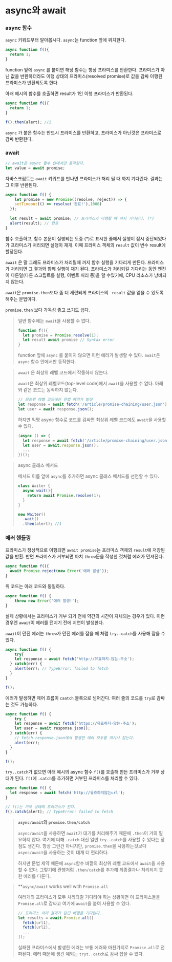 # async와 await

### async 함수

`async` 키워드부터 알아봅시다. `async`는 function 앞에 위치한다.

```javascript
async function f(){
  return 1;
}
```

function 앞에 `async` 를 붙이면 해당 함수는 항상 프라미스를 반환한다. 프라미스가 아닌 값을 반환하더라도 이행 상태의 프라미스(resolved promise)로 값을 감싸 이행된 프라미스가 반환되도록 한다.



아래 예시의 함수를 호출하면 result가 1인 이행 프라미스가 반환된다. 

```javascript
async function f(){
  return 1;
}

f().then(alert); //1
```

`async` 가 붙은 함수는 반드시 프라미스를 반환하고, 프라미스가 아닌것은 프라미스로 감싸 반환한다. 



### await

```javascript
// await은 async 함수 안에서만 동작한다.
let value = await promise;
```

자바스크립트는 `await` 키워드를 만나면 프라미스가 처리 될 때 까지 기다린다. 결과는 그 이후 반환된다.

```javascript
async function f() {
	let promise = new Promise((resolve, reject)) => {
    setTimeout(() => resolve('완료!'),1000)
  });
  
  let result = await promise; // 프라미스가 이행될 때 까지 기다린다. (*)
  alert(result); // 완료
}
```



함수 호출하고,  함수 본문이 실행되는 도중 (*)로 표시한 줄에서 실행이 잠시 중단되었다가 프라미스가 처리되면 실행이 재개. 이때 프라미스 객체의 `result` 값이 변수 result에 할당된다.

`await` 은 말 그래도 프라미스가 처리될때 까지 함수 실행을 기다리게 만든다. 프라미스가 처리되면 그 결과와 함께 실행이 재기 된다. 프라미스가 처리되길 기다리는 동안 엔진이 다른일(다른 스크립트를 실행, 이벤트 처리 등)을 할 수있기에, CPU 리소스가 낭비되지 않는다.

`await`은 `promise.then`보다 좀 더 세련되게 프라미스의 ` result` 값을 얻을 수 있도록 해주는 문법이다.

`promise.then` 보다 가독성 좋고 쓰기도 쉽다.



> 일반 함수에는 `await`을 사용할 수 없다.
>
> ```javascript
> function f(){
>   let promise = Promise.resolve(1);
>   let result await promise // Syntax error
> }
> ```
>
> function 앞에 `async` 를 붙이지 않으면 이런 에러가 발생할 수 있다. `await`은 `async` 함수 안에서만 동작한다.



> `await` 은 최상위 레벨 코드에서 작동하지 않는다.
>
> `await`은 최상위 레벨코드(top-level code)에서 `await`을 사용할 수 없다. 아래와 같은 코드는 동작하지 않는다.
>
> ```javascript
> // 최상위 레벨 코드에선 문법 에러가 발생
> let response = await fetch('/article/promise-chaining/user.json');
> let user = await response.json();
> ```
>
> 하지만 익명 async 함수로 코드를 감싸면 최상위 레벨 코드에도 `await`을 사용할 수 있다.
>
> ```javascript
> (async () => {
> 	let response = await fetch('/article/promise-chaining/user.json');
>   let user = await.response.json();
>   ...
> })();
> ```



> async 클래스 메서드
>
> 메서드 이름 앞에 `async`를 추가하면 async 클래스 메서드를 선언할 수 있다.
>
> ```javascript
> class Waiter {
>   async wait(){
>     return await Promise.resolve(1);
>   }
> }
> 
> new Waiter()
> 	.wait()
> 	.then(alert); //1
> ```



### 에러 핸들링

프라미스가 정상적으로 이행되면 `await promise`는 프라미스 객체의 `result`에 저장된 값을 반환. 반면 프라미스가 거부되면 마치 `throw`문을 작성한 것처럼 에러가 던져진다.

```javascript
async function f(){
  await Promise.reject(new Error('에러 발생'));
}
```

위 코드는 아래 코드와 동일하다.

```javascript
async function f() {
	throw new Error('에러 발생!');
}
```

실제 상황에서는 프라미스가 거부 되기 전에 약간의 시간이 지체되는 경우가 있다. 이런 경우엔 `await`이 에러를 던지기 전에 지연이 발생한다.

`await`이 던진 에러는 `throw`가 던진 에러를 잡을 때 처럼 `try..catch`를 사용해 잡을 수 있다.

```javascript
async function f() {
	try{
    let response = await fetch('http://유효하지-않는-주소');
  } catch(err) {
    alert(err); // TypeError: failed to fetch
  }
}

f();
```

에러가 발생하면 제어 흐름이 `caatch` 블록으로 넘어간다. 여러 줄의 코드를 `try`로 감싸는 것도 가능하다.

```javascript
async function f() {
	try {
    let response = await fetch('https://유효하지-않는-주소');
    let user = await response.json();
  } catch(err) {
    // fetch response.json에서 발생한 에러 모두를 여기서 잡는다.
    alert(err);
  }
}

f();
```

`try..catch`가 없으면 아래 예시의 async 함수 `f()`를 호출해 만든 프라미스가 거부 상태가 된다. `f()`에 `.catch`를 추가하면 거부된 프라미스를 처리할 수 있다.

```javascript
async function f() {
  let response = await fetch('http://유효하지않는url');
}

// f()는 거부 상태의 프라미스가 된다.
f().catch(alert); // TypeError: failed to fetch
```



> **`async/await`와 `promise.then/catch`**
>
> `async/await`을 사용하면 `await`가 대기를 처리해주기 때문에 `.then`이 거의 필요하지 않다. 여기에 더해 `.catch` 대신 일반 `try..catch`를 사용할 수 있다는 장점도 생긴다. 항상 그런건 아니지만, `promise.then`을 사용하는것보다 `async/await`을 사용하는 것이 대개 더 편리하다.
>
> 하지만 문법 제약 때문에 `async`함수 바깥의 최상위 레벨 코드에서 `await`을 사용할 수 없다. 그렇기에 관행처럼 `.then/catch`를 추가해 최종결과나 처리되지 못한 에러를 다룬다.



> **`async/await` works well with `Promise.all`
>
> 여러개의 프라미스가 모두 처리되길 기다려야 하는 상황이면 이 프라미스들을 `Promise.all`로 감싸고 여기에 `await`을 붙여 사용할 수 있다.
>
> ```javascript
> // 프라미스 처리 결과가 담긴 배열을 기다린다.
> let results = await.Promise.all([
>   fetch(url1),
>   fetch(url2),
>   ...
> ]);
> ```
>
> 실패한 프라미스에서 발생한 에러는 보통 에러와 마찬가지로 `Promise.all`로 전파된다. 에러 때문에 생긴 예외는 `tryt..catch`로 감싸 잡을 수 있다.
